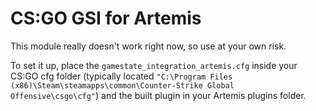 # CS:GO GSI for Artemis

This module really doesn't work right now, so use at your own risk.

To set it up, place the `gamestate_integration_artemis.cfg` inside your CS:GO cfg folder (typically located `"C:\Program Files (x86)\Steam\steamapps\common\Counter-Strike Global Offensive\csgo\cfg"`) and the built plugin in your Artemis plugins folder.
